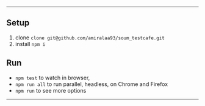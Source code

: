 ---

## Setup
1. clone `clone git@github.com/amiralaa93/soum_testcafe.git`
2. install `npm i`

## Run
* `npm test` to watch in browser,
* `npm run all` to run parallel, headless, on Chrome and Firefox
* `npm run` to see more options

---